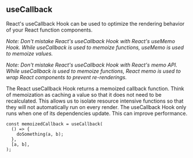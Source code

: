 ## useCallback

React's useCallback Hook can be used to optimize the rendering behavior of your React function components.

_Note: Don't mistake React's useCallback Hook with React's useMemo Hook. While useCallback is used to memoize functions, useMemo is used to memoize values._

_Note: Don't mistake React's useCallback Hook with React's memo API. While useCallback is used to memoize functions, React memo is used to wrap React components to prevent re-renderings._

The React useCallback Hook returns a memoized callback function.
Think of memoization as caching a value so that it does not need to be recalculated.
This allows us to isolate resource intensive functions so that they will not automatically run on every render.
The useCallback Hook only runs when one of its dependencies update.
This can improve performance.

```
const memoizedCallback = useCallback(
  () => {
    doSomething(a, b);
  },
  [a, b],
);
```

